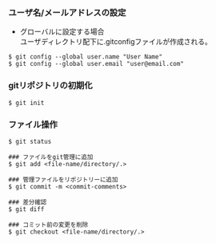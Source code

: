 ### ユーザ名/メールアドレスの設定

- グローバルに設定する場合  
  ユーザディレクトリ配下に.gitconfigファイルが作成される。
 
```
$ git config --global user.name "User Name"
$ git config --global user.email "user@email.com"
```

### gitリポジトリの初期化

```
$ git init
```

### ファイル操作

```
$ git status

### ファイルをgit管理に追加
$ git add <file-name/directory/.>

### 管理ファイルをリポジトリーに追加
$ git commit -m <commit-comments>

### 差分確認
$ git diff

### コミット前の変更を削除
$ git checkout <file-name/directory/.>
```
